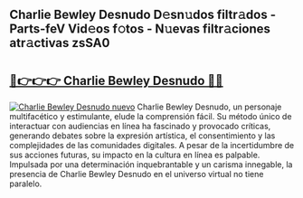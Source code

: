 ## Charlie Bewley Desnudo D𝚎sn𝚞dos filtr𝚊dos - Parts-feV Vid𝚎os f𝚘tos - N𝚞evas filtr𝚊ciones atr𝚊ctivas zsSA0

# <h2><a href="http://mb7t6di.tromn.icu/?c=Charlie+Bewley+Desnudo">🔗👉👉👉 Charlie Bewley Desnudo 🔗🔗</a></h2>

[![Charlie Bewley Desnudo nuevo](https://i.imgur.com/pEAQMta.gif)](http://mb7t6di.tromn.icu/?c=Charlie+Bewley+Desnudo)
Charlie Bewley Desnudo, un personaje multifacético y estimulante, elude la comprensión fácil. Su método único de interactuar con audiencias en línea ha fascinado y provocado críticas, generando debates sobre la expresión artística, el consentimiento y las complejidades de las comunidades digitales. A pesar de la incertidumbre de sus acciones futuras, su impacto en la cultura en línea es palpable. Impulsada por una determinación inquebrantable y un carisma innegable, la presencia de Charlie Bewley Desnudo en el universo virtual no tiene paralelo.
